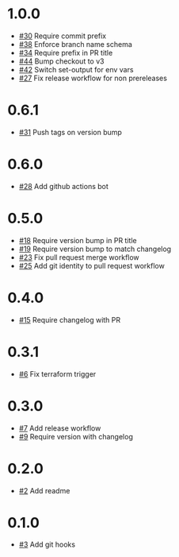 # 1.0.0
- [#30](https://github.com/okkema/template/issues/30) Require commit prefix
- [#38](https://github.com/okkema/template/issues/38) Enforce branch name schema
- [#34](https://github.com/okkema/template/issues/34) Require prefix in PR title
- [#44](https://github.com/okkema/template/issues/44) Bump checkout to v3
- [#42](https://github.com/okkema/template/issues/42) Switch set-output for env vars
- [#27](https://github.com/okkema/template/issues/27) Fix release workflow for non prereleases

# 0.6.1
- [#31](https://github.com/okkema/template/issues/31) Push tags on version bump

# 0.6.0
- [#28](https://github.com/okkema/template/issues/28) Add github actions bot

# 0.5.0
- [#18](https://github.com/okkema/template/issues/18) Require version bump in PR title
- [#19](https://github.com/okkema/template/issues/19) Require version bump to match changelog
- [#23](https://github.com/okkema/template/issues/23) Fix pull request merge workflow
- [#25](https://github.com/okkema/template/issues/25) Add git identity to pull request workflow

# 0.4.0
- [#15](https://github.com/okkema/template/issues/15) Require changelog with PR

# 0.3.1
- [#6](https://github.com/okkema/template/issues/6) Fix terraform trigger

# 0.3.0
- [#7](https://github.com/okkema/template/issues/7) Add release workflow
- [#9](https://github.com/okkema/template/issues/9) Require version with changelog

# 0.2.0
- [#2](https://github.com/okkema/template/issues/2) Add readme

# 0.1.0
- [#3](https://github.com/okkema/template/issues/3) Add git hooks

